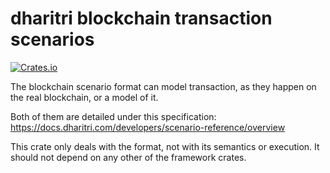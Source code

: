 # dharitri blockchain transaction scenarios

[![Crates.io](https://img.shields.io/crates/v/dharitri-chain-scenario-format)](https://crates.io/crates/dharitri-chain-scenario-format)

The blockchain scenario format can model transaction, as they happen on the real blockchain, or a model of it.

Both of them are detailed under this specification: https://docs.dharitri.com/developers/scenario-reference/overview

This crate only deals with the format, not with its semantics or execution. It should not depend on any other of the framework crates.
